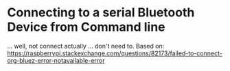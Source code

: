 # Connecting to a serial Bluetooth Device from Command line
... well, not connect actually ... don't need to.
Based on: https://raspberrypi.stackexchange.com/questions/82173/failed-to-connect-org-bluez-error-notavailable-error
